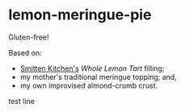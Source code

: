 lemon-meringue-pie
==================
Gluten-free!

Based on: 
* [Smitten Kitchen's][SK] *Whole Lemon Tart* filling;
* my mother's traditional meringue topping; and,
* my own improvised almond-crumb crust.

test line

[SK]: http://smittenkitchen.com/blog/2009/02/whole-lemon-tart/ "Smitten Kitchen - Whole Lemon Tart"

